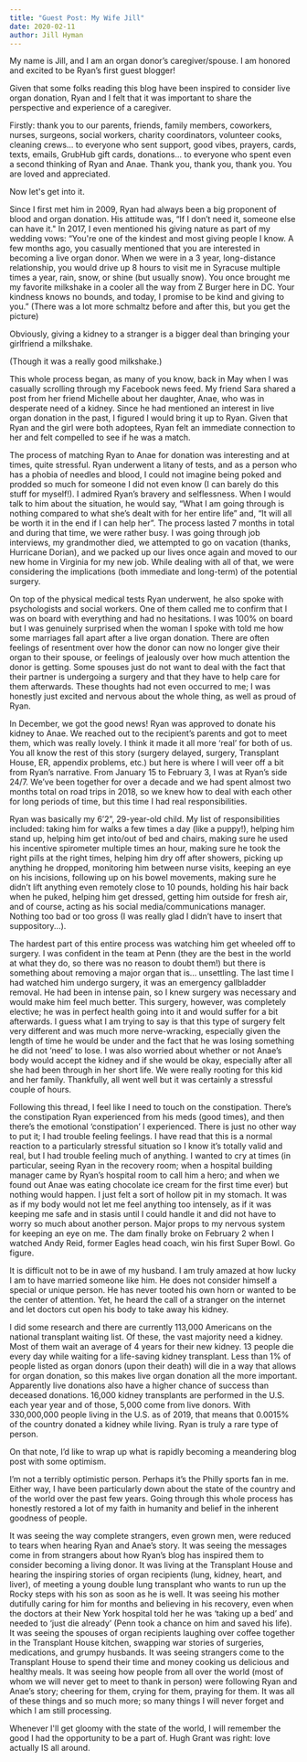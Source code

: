 ```yaml
---
title: "Guest Post: My Wife Jill"
date: 2020-02-11
author: Jill Hyman
---
```


My name is Jill, and I am an organ donor’s caregiver/spouse.  I am honored and excited to be Ryan’s first guest blogger!

Given that some folks reading this blog have been inspired to consider live organ donation, Ryan and I felt that it was important to share the perspective and experience of a caregiver.

Firstly: thank you to our parents, friends, family members, coworkers, nurses, surgeons, social workers, charity coordinators, volunteer cooks, cleaning crews... to everyone who sent support, good vibes, prayers, cards, texts, emails, GrubHub gift cards, donations... to everyone who spent even a second thinking of Ryan and Anae.  Thank you, thank you, thank you.   You are loved and appreciated.

Now let's get into it.

Since I first met him in 2009, Ryan had always been a big proponent of blood and organ donation.  His attitude was, “If I don’t need it, someone else can have it."  In 2017, I even mentioned his giving nature as part of my wedding vows: “You're one of the kindest and most giving people I know.  A few months ago, you casually mentioned that you are interested in becoming a live organ donor.  When we were in a 3 year, long-distance relationship, you would drive up 8 hours to visit me in Syracuse multiple times a year, rain, snow, or shine (but usually snow).  You once brought me my favorite milkshake in a cooler all the way from Z Burger here in DC.  Your kindness knows no bounds, and today, I promise to be kind and giving to you.” (There was a lot more schmaltz before and after this, but you get the picture)

Obviously, giving a kidney to a stranger is a bigger deal than bringing your girlfriend a milkshake.

(Though it was a really good milkshake.)

This whole process began, as many of you know, back in May when I was casually scrolling through my Facebook news feed.  My friend Sara shared a post from her friend Michelle about her daughter, Anae, who was in desperate need of a kidney.  Since he had mentioned an interest in live organ donation in the past, I figured I would bring it up to Ryan.  Given that Ryan and the girl were both adoptees, Ryan felt an immediate connection to her and felt compelled to see if he was a match.

The process of matching Ryan to Anae for donation was interesting and at times, quite stressful.  Ryan underwent a litany of tests, and as a person who has a phobia of needles and blood, I could not imagine being poked and prodded so much for someone I did not even know (I can barely do this stuff for myself!).  I admired Ryan’s bravery and selflessness.  When I would talk to him about the situation, he would say, “What I am going through is nothing compared to what she’s dealt with for her entire life” and, “It will all be worth it in the end if I can help her”. The process lasted 7 months in total and during that time, we were rather busy.  I was going through job interviews, my grandmother died, we attempted to go on vacation (thanks, Hurricane Dorian), and we packed up our lives once again and moved to our new home in Virginia for my new job.  While dealing with all of that, we were considering the implications (both immediate and long-term) of the potential surgery.

On top of the physical medical tests Ryan underwent, he also spoke with psychologists and social workers.  One of them called me to confirm that I was on board with everything and had no hesitations.  I was 100% on board but I was genuinely surprised when the woman I spoke with told me how some marriages fall apart after a live organ donation.  There are often feelings of resentment over how the donor can now no longer give their organ to their spouse, or feelings of jealously over how much attention the donor is getting.  Some spouses just do not want to deal with the fact that their partner is undergoing a surgery and that they have to help care for them afterwards. These thoughts had not even occurred to me; I was honestly just excited and nervous about the whole thing, as well as proud of Ryan.

In December, we got the good news!  Ryan was approved to donate his kidney to Anae.  We reached out to the recipient’s parents and got to meet them, which was really lovely.  I think it made it all more ‘real’ for both of us.  You all know the rest of this story (surgery delayed, surgery, Transplant House, ER, appendix problems, etc.) but here is where I will veer off a bit from Ryan’s narrative.  From January 15 to February 3, I was at Ryan’s side 24/7.  We’ve been together for over a decade and we had spent almost two months total on road trips in 2018, so we knew how to deal with each other for long periods of time, but this time I had real responsibilities.

Ryan was basically my 6’2”, 29-year-old child.  My list of responsibilities included: taking him for walks a few times a day (like a puppy!), helping him stand up, helping him get into/out of bed and chairs, making sure he used his incentive spirometer multiple times an hour, making sure he took the right pills at the right times, helping him dry off after showers, picking up anything he dropped, monitoring him between nurse visits, keeping an eye on his incisions, following up on his bowel movements, making sure he didn’t lift anything even remotely close to 10 pounds, holding his hair back when he puked, helping him get dressed, getting him outside for fresh air, and of course, acting as his social media/communications manager.  Nothing too bad or too gross (I was really glad I didn’t have to insert that suppository...).

The hardest part of this entire process was watching him get wheeled off to surgery.  I was confident in the team at Penn (they are the best in the world at what they do, so there was no reason to doubt them!) but there is something about removing a major organ that is… unsettling.  The last time I had watched him undergo surgery, it was an emergency gallbladder removal.  He had been in intense pain, so I knew surgery was necessary and would make him feel much better.  This surgery, however, was completely elective; he was in perfect health going into it and would suffer for a bit afterwards.  I guess what I am trying to say is that this type of surgery felt very different and was much more nerve-wracking, especially given the length of time he would be under and the fact that he was losing something he did not ‘need’ to lose.  I was also worried about whether or not Anae’s body would accept the kidney and if she would be okay, especially after all she had been through in her short life.  We were really rooting for this kid and her family.  Thankfully, all went well but it was certainly a stressful couple of hours.

Following this thread, I feel like I need to touch on the constipation.  There’s the constipation Ryan experienced from his meds (good times), and then there’s the emotional ‘constipation’ I experienced.  There is just no other way to put it; I had trouble feeling feelings.  I have read that this is a normal reaction to a particularly stressful situation so I know it’s totally valid and real, but I had trouble feeling much of anything.  I wanted to cry at times (in particular, seeing Ryan in the recovery room; when a hospital building manager came by Ryan’s hospital room to call him a hero; and when we found out Anae was eating chocolate ice cream for the first time ever) but nothing would happen.  I just felt a sort of hollow pit in my stomach.  It was as if my body would not let me feel anything too intensely, as if it was keeping me safe and in stasis until I could handle it and did not have to worry so much about another person.  Major props to my nervous system for keeping an eye on me.  The dam finally broke on February 2 when I watched Andy Reid, former Eagles head coach, win his first Super Bowl.  Go figure.

It is difficult not to be in awe of my husband.  I am truly amazed at how lucky I am to have married someone like him.  He does not consider himself a special or unique person.  He has never tooted his own horn or wanted to be the center of attention.  Yet, he heard the call of a stranger on the internet and let doctors cut open his body to take away his kidney.

I did some research and there are currently 113,000 Americans on the national transplant waiting list.  Of these, the vast majority need a kidney.  Most of them wait an average of 4 years for their new kidney.  13 people die every day while waiting for a life-saving kidney transplant.  Less than 1% of people listed as organ donors (upon their death) will die in a way that allows for organ donation, so this makes live organ donation all the more important.  Apparently live donations also have a higher chance of success than deceased donations.  16,000 kidney transplants are performed in the U.S. each year year and of those, 5,000 come from live donors.  With 330,000,000 people living in the U.S. as of 2019, that means that 0.0015% of the country donated a kidney while living.  Ryan is truly a rare type of person.

On that note, I’d like to wrap up what is rapidly becoming a meandering blog post with some optimism.

I’m not a terribly optimistic person.  Perhaps it’s the Philly sports fan in me.  Either way, I have been particularly down about the state of the country and of the world over the past few years.  Going through this whole process has honestly restored a lot of my faith in humanity and belief in the inherent goodness of people.

It was seeing the way complete strangers, even grown men, were reduced to tears when hearing Ryan and Anae’s story.  It was seeing the messages come in from strangers about how Ryan’s blog has inspired them to consider becoming a living donor.  It was living at the Transplant House and hearing the inspiring stories of organ recipients (lung, kidney, heart, and liver), of meeting a young double lung transplant who wants to run up the Rocky steps with his son as soon as he is well.  It was seeing his mother dutifully caring for him for months and believing in his recovery, even when the doctors at their New York hospital told her he was ‘taking up a bed’ and needed to ‘just die already’ (Penn took a chance on him and saved his life).  It was seeing the spouses of organ recipients laughing over coffee together in the Transplant House kitchen, swapping war stories of surgeries, medications, and grumpy husbands.  It was seeing strangers come to the Transplant House to spend their time and money cooking us delicious and healthy meals.  It was seeing how people from all over the world (most of whom we will never get to meet to thank in person) were following Ryan and Anae’s story; cheering for them, crying for them, praying for them.  It was all of these things and so much more; so many things I will never forget and which I am still processing.

Whenever I'll get gloomy with the state of the world, I will remember the good I had the opportunity to be a part of.  Hugh Grant was right: love actually IS all around.

